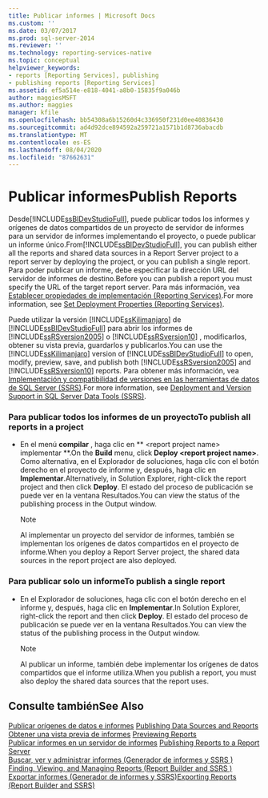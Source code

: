 ```yaml
---
title: Publicar informes | Microsoft Docs
ms.custom: ''
ms.date: 03/07/2017
ms.prod: sql-server-2014
ms.reviewer: ''
ms.technology: reporting-services-native
ms.topic: conceptual
helpviewer_keywords:
- reports [Reporting Services], publishing
- publishing reports [Reporting Services]
ms.assetid: ef5a514e-e818-4041-a8b0-15835f9a046b
author: maggiesMSFT
ms.author: maggies
manager: kfile
ms.openlocfilehash: bb54308a6b15260d4c336950f231d0ee40836430
ms.sourcegitcommit: ad4d92dce894592a259721a1571b1d8736abacdb
ms.translationtype: MT
ms.contentlocale: es-ES
ms.lasthandoff: 08/04/2020
ms.locfileid: "87662631"
---
```

# <a name="publish-reports"></a><span data-ttu-id="93300-102">Publicar informes</span><span class="sxs-lookup"><span data-stu-id="93300-102">Publish Reports</span></span>
  <span data-ttu-id="93300-103">Desde[!INCLUDE[ssBIDevStudioFull](../includes/ssbidevstudiofull-md.md)], puede publicar todos los informes y orígenes de datos compartidos de un proyecto de servidor de informes para un servidor de informes implementando el proyecto, o puede publicar un informe único.</span><span class="sxs-lookup"><span data-stu-id="93300-103">From[!INCLUDE[ssBIDevStudioFull](../includes/ssbidevstudiofull-md.md)], you can publish either all the reports and shared data sources in a Report Server project to a report server by deploying the project, or you can publish a single report.</span></span> <span data-ttu-id="93300-104">Para poder publicar un informe, debe especificar la dirección URL del servidor de informes de destino.</span><span class="sxs-lookup"><span data-stu-id="93300-104">Before you can publish a report you must specify the URL of the target report server.</span></span> <span data-ttu-id="93300-105">Para más información, vea [Establecer propiedades de implementación &#40;Reporting Services&#41;](tools/set-deployment-properties-reporting-services.md).</span><span class="sxs-lookup"><span data-stu-id="93300-105">For more information, see [Set Deployment Properties &#40;Reporting Services&#41;](tools/set-deployment-properties-reporting-services.md).</span></span>  
  
 <span data-ttu-id="93300-106">Puede utilizar la versión [!INCLUDE[ssKilimanjaro](../includes/sskilimanjaro-md.md)] de [!INCLUDE[ssBIDevStudioFull](../includes/ssbidevstudiofull-md.md)] para abrir los informes de [!INCLUDE[ssRSversion2005](../includes/ssrsversion2005-md.md)] o [!INCLUDE[ssRSversion10](../includes/ssrsversion10-md.md)] , modificarlos, obtener su vista previa, guardarlos y publicarlos.</span><span class="sxs-lookup"><span data-stu-id="93300-106">You can use the [!INCLUDE[ssKilimanjaro](../includes/sskilimanjaro-md.md)] version of [!INCLUDE[ssBIDevStudioFull](../includes/ssbidevstudiofull-md.md)] to open, modify, preview, save, and publish both [!INCLUDE[ssRSversion2005](../includes/ssrsversion2005-md.md)] and [!INCLUDE[ssRSversion10](../includes/ssrsversion10-md.md)] reports.</span></span> <span data-ttu-id="93300-107">Para obtener más información, vea [Implementación y compatibilidad de versiones en las herramientas de datos de SQL Server &#40;SSRS&#41;](tools/deployment-and-version-support-in-sql-server-data-tools-ssrs.md).</span><span class="sxs-lookup"><span data-stu-id="93300-107">For more information, see [Deployment and Version Support in SQL Server Data Tools &#40;SSRS&#41;](tools/deployment-and-version-support-in-sql-server-data-tools-ssrs.md).</span></span>  
  
### <a name="to-publish-all-reports-in-a-project"></a><span data-ttu-id="93300-108">Para publicar todos los informes de un proyecto</span><span class="sxs-lookup"><span data-stu-id="93300-108">To publish all reports in a project</span></span>  
  
-   <span data-ttu-id="93300-109">En el menú **compilar** , haga clic en \*\* \<report project name> implementar \*\*.</span><span class="sxs-lookup"><span data-stu-id="93300-109">On the **Build** menu, click **Deploy \<report project name>**.</span></span> <span data-ttu-id="93300-110">Como alternativa, en el Explorador de soluciones, haga clic con el botón derecho en el proyecto de informe y, después, haga clic en **Implementar**.</span><span class="sxs-lookup"><span data-stu-id="93300-110">Alternatively, in Solution Explorer, right-click the report project and then click **Deploy**.</span></span> <span data-ttu-id="93300-111">El estado del proceso de publicación se puede ver en la ventana Resultados.</span><span class="sxs-lookup"><span data-stu-id="93300-111">You can view the status of the publishing process in the Output window.</span></span>  
  
    > [!NOTE]  
    >  <span data-ttu-id="93300-112">Al implementar un proyecto del servidor de informes, también se implementan los orígenes de datos compartidos en el proyecto de informe.</span><span class="sxs-lookup"><span data-stu-id="93300-112">When you deploy a Report Server project, the shared data sources in the report project are also deployed.</span></span>  
  
### <a name="to-publish-a-single-report"></a><span data-ttu-id="93300-113">Para publicar solo un informe</span><span class="sxs-lookup"><span data-stu-id="93300-113">To publish a single report</span></span>  
  
-   <span data-ttu-id="93300-114">En el Explorador de soluciones, haga clic con el botón derecho en el informe y, después, haga clic en **Implementar**.</span><span class="sxs-lookup"><span data-stu-id="93300-114">In Solution Explorer, right-click the report and then click **Deploy**.</span></span> <span data-ttu-id="93300-115">El estado del proceso de publicación se puede ver en la ventana Resultados.</span><span class="sxs-lookup"><span data-stu-id="93300-115">You can view the status of the publishing process in the Output window.</span></span>  
  
    > [!NOTE]  
    >  <span data-ttu-id="93300-116">Al publicar un informe, también debe implementar los orígenes de datos compartidos que el informe utiliza.</span><span class="sxs-lookup"><span data-stu-id="93300-116">When you publish a report, you must also deploy the shared data sources that the report uses.</span></span>  
  
## <a name="see-also"></a><span data-ttu-id="93300-117">Consulte también</span><span class="sxs-lookup"><span data-stu-id="93300-117">See Also</span></span>  
 <span data-ttu-id="93300-118">[Publicar orígenes de datos e informes](reports/publishing-data-sources-and-reports.md) </span><span class="sxs-lookup"><span data-stu-id="93300-118">[Publishing Data Sources and Reports](reports/publishing-data-sources-and-reports.md) </span></span>  
 <span data-ttu-id="93300-119">[Obtener una vista previa de informes](reports/previewing-reports.md) </span><span class="sxs-lookup"><span data-stu-id="93300-119">[Previewing Reports](reports/previewing-reports.md) </span></span>  
 <span data-ttu-id="93300-120">[Publicar informes en un servidor de informes](reports/publishing-reports-to-a-report-server.md) </span><span class="sxs-lookup"><span data-stu-id="93300-120">[Publishing Reports to a Report Server](reports/publishing-reports-to-a-report-server.md) </span></span>  
 <span data-ttu-id="93300-121">[Buscar, ver y administrar informes &#40;Generador de informes y SSRS &#41;](report-builder/finding-viewing-and-managing-reports-report-builder-and-ssrs.md) </span><span class="sxs-lookup"><span data-stu-id="93300-121">[Finding, Viewing, and Managing Reports &#40;Report Builder and SSRS &#41;](report-builder/finding-viewing-and-managing-reports-report-builder-and-ssrs.md) </span></span>  
 [<span data-ttu-id="93300-122">Exportar informes &#40;Generador de informes y SSRS&#41;</span><span class="sxs-lookup"><span data-stu-id="93300-122">Exporting Reports &#40;Report Builder and SSRS&#41;</span></span>](report-builder/export-reports-report-builder-and-ssrs.md)  
  
  
